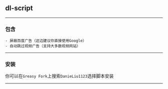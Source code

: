 ## dl-script

***
### 包含
    - 屏蔽百度广告（这边建议你直接使用Google）
    - 自动跳过视频广告（支持大多数视频网站）

***
### 安装
你可以在`Greasy Fork`上搜索`DanieLiu1123`选择脚本安装

***
